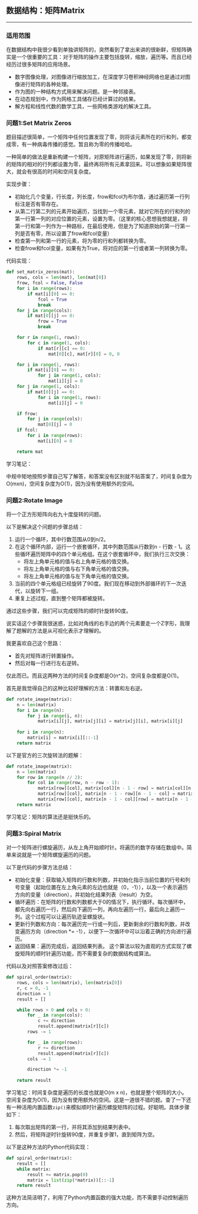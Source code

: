 ## 数据结构：矩阵Matrix

---
### 适用范围

在数据结构中我很少看到单独讲矩阵的，突然看到了拿出来讲的很新鲜，但矩阵确实是一个很重要的工具：对于矩阵的操作主要包括旋转，缩放，遍历等。而且已经经历过很多矩阵的应用场景。

- 数字图像处理，对图像进行缩放加工，在深度学习卷积神经网络也是通过对图像进行矩阵的各种处理。
- 作为图的一种结构方式用来解决问题。是一种邻接表。
- 在动态规划中，作为网格工具储存已经计算过的结果。
- 解方程和线性代数的数学工具，一些网格类游戏的解决工具。

### 问题1:Set Matrix Zeros

题目描述很简单，一个矩阵中任何位置发现了零，则将该元素所在的行和列，都变成零，有一种病毒传播的感觉。暂且称为零的传播哈哈。

一种简单的做法是重新构建一个矩阵，对原矩阵进行遍历，如果发现了零，则将新的矩阵的相对的行列都设置为零，最终再将所有元素拿回来。可以想象如果矩阵很大，就会有很高的时间和空间复杂度。

实现步骤：

- 初始化几个变量，行长度，列长度，frow和fcol为布尔值，通过遍历第一行列标注是否有零存在。
- 从第二行第二列的元素开始遍历，当找到一个零元素，就对它所在的行和列的第一行第一列的对应位置的元素，设置为零。（这里的核心思想我想就是，将第一行和第一列作为一种路标，在最后使用，但是为了知道原始的第一行第一列是否有零，所以设置了frow和fcol变量）
- 检查第一列和第一行的元素，将为零的行和列都转换为零。
- 检查frow和fcol变量，如果有为True，将对应的第一行或者第一列转换为零。

代码实现：

```python
def set_matrix_zeros(mat):
    rows, cols = len(mat), len(mat[0])
    frow, fcol = False, False
    for i in range(rows):
        if mat[i][0] == 0:
            fcol = True
            break
    for j in range(cols):
        if mat[0][j] == 0:
            frow = True
            break

    for r in range(1, rows):
        for c in range(1, cols):
            if mat[r][c] == 0:
                mat[0][c], mat[r][0] = 0, 0

    for i in range(1, rows):
        if mat[i][0] == 0:
            for j in range(1, cols):
                mat[i][j] = 0
    for j in range(1, cols):
        if mat[0][j] == 0:
            for i in range(1, rows):
                mat[i][j] = 0

    if frow:
        for j in range(cols):
            mat[0][j] = 0
    if fcol:
        for i in range(rows):
            mat[i][0] = 0

    return mat
```

学习笔记：

中规中矩地按照步骤自己写了解答，和答案没有区别就不贴答案了，时间复杂度为O(mxn)，空间复杂度为O(1)，因为没有使用额外的空间。

### 问题2:Rotate Image

将一个正方形矩阵向右九十度旋转的问题。

以下是解决这个问题的步骤总结：

1. 运行一个循环，其中行数范围从0到n/2。
2. 在这个循环内部，运行一个嵌套循环，其中列数范围从行数到n - 行数 - 1。这些循环遍历矩阵中的四个单元格组。在这个嵌套循环中，我们执行三次交换：
   - 将左上角单元格的值与右上角单元格的值交换。
   - 将左上角单元格的值与右下角单元格的值交换。
   - 将左上角单元格的值与左下角单元格的值交换。
3. 当前的四个单元格组已经旋转了90度。我们现在移动到外部循环的下一次迭代，以旋转下一组。
4. 重复上述过程，直到整个矩阵都被旋转。

通过这些步骤，我们可以完成矩阵的顺时针旋转90度。

说实话这个步骤我很迷惑，比如对角线的右手边的两个元素要走一个Z字形，我理解了题解的方法是从可视化表示才理解的。

我更喜欢自己这个思路：

- 首先对矩阵进行转置操作。
- 然后对每一行进行左右逆转。

仅此而已。而且这两种方法的时间复杂度都是O(n^2)，空间复杂度都是O(1)。

首先是我觉得自己的这种比较好理解的方法：转置和左右逆。

```python
def rotate_image(matrix):
    n = len(matrix)
    for i in range(n):
        for j in range(i, n):
            matrix[i][j], matrix[j][i] = matrix[j][i], matrix[i][j]
    
    for i in range(n):
        matrix[i] = matrix[i][::-1]
    return matrix
```

以下是官方的三次旋转法的题解：

```python
def rotate_image(matrix):
    n = len(matrix)
    for row in range(n // 2):
        for col in range(row, n - row - 1):
            matrix[row][col], matrix[col][n - 1 - row] = matrix[col][n - 1 - row], matrix[row][col]
            matrix[row][col], matrix[n - 1 - row][n - 1 - col] = matrix[n - 1 - row][n - 1 - col], matrix[row][col]
            matrix[row][col], matrix[n - 1 - col][row] = matrix[n - 1 - col][row], matrix[row][col] 
    return matrix
```

学习笔记：矩阵的算法还是挺快乐的。

### 问题3:Spiral Matrix

对一个矩阵进行螺旋遍历，从左上角开始顺时针。将遍历的数字存储在数组中。简单来说就是一个矩阵螺旋遍历的问题。

以下是代码的步骤方法总结：

- 初始化变量：获取输入矩阵的行数和列数，并初始化指示当前位置的行号和列号变量（起始位置在左上角元素的左边也就是（0，-1）），以及一个表示遍历方向的变量（direction），并初始化结果列表（result）为空。
- 循环遍历：在矩阵的行数和列数都大于0的情况下，执行循环。每次循环中，都先向右遍历一行，然后向下遍历一列，再向左遍历一行，最后向上遍历一列。这个过程可以让遍历轨迹呈螺旋状。
- 更新行列数和方向：每次遍历完一行或一列后，更新剩余的行数和列数，并改变遍历方向（direction *= -1），以便下一次循环中可以沿着正确的方向进行遍历。
- 返回结果：遍历完成后，返回结果列表。
这个算法以较为直观的方式实现了螺旋矩阵的顺时针遍历功能，而不需要复杂的数据结构或算法。

代码以及对照答案修改过后：

```python
def spiral_order(matrix):
    rows, cols = len(matrix), len(matrix[0])
    r, c = 0, -1
    direction = 1
    result = []

    while rows > 0 and cols > 0:
        for _ in range(cols):
            c += direction
            result.append(matrix[r][c])
        rows -= 1

        for _ in range(rows):
            r += direction
            result.append(matrix[r][c])
        cols -= 1

        direction *= -1
    
    return result
```

学习笔记：时间复杂度是遍历的长度也就是O(m x n)，也就是整个矩阵的大小。空间复杂度为O(1)，因为没有使用额外的空间。这是一道很不错的题。查了一下还有一种活用内置函数`zip()`来模拟顺时针遍历螺旋矩阵的过程。好聪明。具体步骤如下：

1. 每次取出矩阵的第一行，并将其添加到结果列表中。
2. 然后，将矩阵逆时针旋转90度，并重复步骤1，直到矩阵为空。

以下是这种方法的Python代码实现：

```python
def spiral_order(matrix):
    result = []
    while matrix:
        result += matrix.pop(0)
        matrix = list(zip(*matrix))[::-1]
    return result
```

这种方法简洁明了，利用了Python内置函数的强大功能，而不需要手动控制遍历方向。
